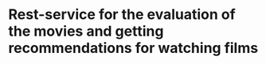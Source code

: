 Rest-service for the evaluation of the movies and getting recommendations for watching films 
===========
